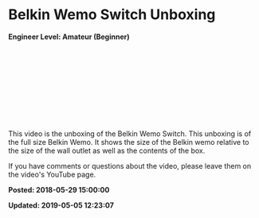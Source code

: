 # Belkin Wemo Switch Unboxing

**Engineer Level: Amateur (Beginner)** 

<iframe width=""560"" height=""315"" src=""https://www.youtube.com/embed/arxhIQYqwqk"" frameborder=""0"" allow=""autoplay; encrypted-media"" allowfullscreen></iframe>

This video is the unboxing of the Belkin Wemo Switch. This unboxing is of the full size Belkin Wemo. It shows the size of the Belkin wemo relative to the size of the wall outlet as well as the contents of the box.

If you have comments or questions about the video, please leave them on the video's YouTube page.

**Posted: 2018-05-29 15:00:00** 

**Updated: 2019-05-05 12:23:07** 


